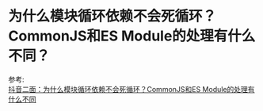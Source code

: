 # 为什么模块循环依赖不会死循环？CommonJS和ES Module的处理有什么不同？


参考:  
[抖音二面：为什么模块循环依赖不会死循环？CommonJS和ES Module的处理有什么不同](https://mp.weixin.qq.com/s/dklhkoF2qdkDYCojJAEcRw)
